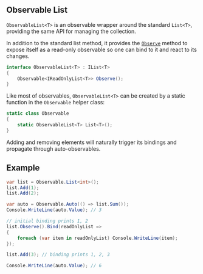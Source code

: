 ## Observable List

`ObservableList<T>` is an observable wrapper around the standard `List<T>`, providing the same API for managing the collection.

In addition to the standard list method, it provides the [`Observe`](xref:TinkState.ObservableList`1.Observe) method to expose itself
as a read-only observable so one can bind to it and react to its changes.

```csharp
interface ObservableList<T> : IList<T>
{
	Observable<IReadOnlyList<T>> Observe();
}
```

Like most of observables, `ObservableList<T>` can be created by a static function in the `Observable` helper class:

```csharp
static class Observable
{
	static ObservableList<T> List<T>();
}
```

Adding and removing elements will naturally trigger its bindings and propagate through auto-observables.

## Example

```csharp
var list = Observable.List<int>();
list.Add(1);
list.Add(2);

var auto = Observable.Auto(() => list.Sum());
Console.WriteLine(auto.Value); // 3

// initial binding prints 1, 2
list.Observe().Bind(readOnlyList =>
{
	foreach (var item in readOnlyList) Console.WriteLine(item);
});

list.Add(3); // binding prints 1, 2, 3

Console.WriteLine(auto.Value); // 6
```
